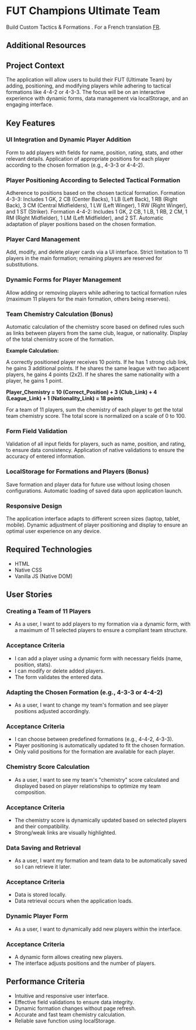 # FUT Champions Ultimate Team
Build Custom Tactics & Formations . For a French translation [FR](./README.md).

## Additional Resources


## Project Context

The application will allow users to build their FUT (Ultimate Team) by adding, positioning, and modifying players while adhering to tactical formations like 4-4-2 or 4-3-3. The focus will be on an interactive experience with dynamic forms, data management via localStorage, and an engaging interface.

## Key Features

### UI Integration and Dynamic Player Addition

Form to add players with fields for name, position, rating, stats, and other relevant details.
Application of appropriate positions for each player according to the chosen formation (e.g., 4-3-3 or 4-4-2).

### Player Positioning According to Selected Tactical Formation

Adherence to positions based on the chosen tactical formation.
Formation 4-3-3: Includes 1 GK, 2 CB (Center Backs), 1 LB (Left Back), 1 RB (Right Back), 3 CM (Central Midfielders), 1 LW (Left Winger), 1 RW (Right Winger), and 1 ST (Striker).
Formation 4-4-2: Includes 1 GK, 2 CB, 1 LB, 1 RB, 2 CM, 1 RM (Right Midfielder), 1 LM (Left Midfielder), and 2 ST.
Automatic adaptation of player positions based on the chosen formation.

### Player Card Management

Add, modify, and delete player cards via a UI interface.
Strict limitation to 11 players in the main formation; remaining players are reserved for substitutions.

### Dynamic Forms for Player Management

Allow adding or removing players while adhering to tactical formation rules (maximum 11 players for the main formation, others being reserves).

### Team Chemistry Calculation (Bonus)

Automatic calculation of the chemistry score based on defined rules such as links between players from the same club, league, or nationality.
Display of the total chemistry score of the formation.

**Example Calculation:**

A correctly positioned player receives 10 points.
If he has 1 strong club link, he gains 3 additional points.
If he shares the same league with two adjacent players, he gains 4 points (2x2).
If he shares the same nationality with a player, he gains 1 point.

**Player_Chemistry = 10 (Correct_Position) + 3 (Club_Link) + 4 (League_Link) + 1 (Nationality_Link) = 18 points**

For a team of 11 players, sum the chemistry of each player to get the total team chemistry score.
The total score is normalized on a scale of 0 to 100.

### Form Field Validation

Validation of all input fields for players, such as name, position, and rating, to ensure data consistency.
Application of native validations to ensure the accuracy of entered information.

### LocalStorage for Formations and Players (Bonus)

Save formation and player data for future use without losing chosen configurations.
Automatic loading of saved data upon application launch.

### Responsive Design

The application interface adapts to different screen sizes (laptop, tablet, mobile).
Dynamic adjustment of player positioning and display to ensure an optimal user experience on any device.

## Required Technologies

- HTML
- Native CSS
- Vanilla JS (Native DOM)

## User Stories

### Creating a Team of 11 Players

- As a user, I want to add players to my formation via a dynamic form, with a maximum of 11 selected players to ensure a compliant team structure.

### Acceptance Criteria

- I can add a player using a dynamic form with necessary fields (name, position, stats).
- I can modify or delete added players.
- The form validates the entered data.

### Adapting the Chosen Formation (e.g., 4-3-3 or 4-4-2)

- As a user, I want to change my team's formation and see player positions adjusted accordingly.

### Acceptance Criteria

- I can choose between predefined formations (e.g., 4-4-2, 4-3-3).
- Player positioning is automatically updated to fit the chosen formation.
- Only valid positions for the formation are available for each player.

### Chemistry Score Calculation

- As a user, I want to see my team's "chemistry" score calculated and displayed based on player relationships to optimize my team composition.

### Acceptance Criteria

- The chemistry score is dynamically updated based on selected players and their compatibility.
- Strong/weak links are visually highlighted.

### Data Saving and Retrieval

- As a user, I want my formation and team data to be automatically saved so I can retrieve it later.

### Acceptance Criteria

- Data is stored locally.
- Data retrieval occurs when the application loads.

### Dynamic Player Form

- As a user, I want to dynamically add new players within the interface.

### Acceptance Criteria

- A dynamic form allows creating new players.
- The interface adjusts positions and the number of players.

## Performance Criteria

- Intuitive and responsive user interface.
- Effective field validations to ensure data integrity.
- Dynamic formation changes without page refresh.
- Accurate and fast team chemistry calculation.
- Reliable save function using localStorage.
